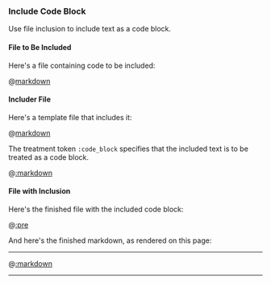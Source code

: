 ### Include Code Block

Use file inclusion to include text as a code block.

#### File to Be Included

Here's a file containing code to be included:

@[markdown](hello.rb)

#### Includer File

Here's a template file that includes it:

@[markdown](includer.md)

The treatment token ```:code_block``` specifies that the included text is to be treated as a code block.

@[:markdown](../interface.md)

#### File with Inclusion

Here's the finished file with the included code block:

@[:pre](included.md)

And here's the finished markdown, as rendered on this page:

---

@[:markdown](included.md)

---
